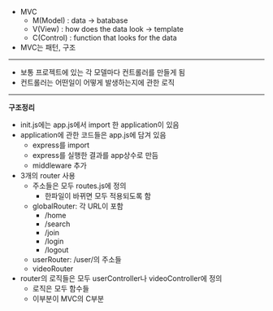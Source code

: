 - MVC
  - M(Model)   : data -> batabase
  - V(View)    : how does the data look -> template
  - C(Control) : function that looks for the data
- MVC는 패턴, 구조

---
- 보통 프로젝트에 있는 각 모델마다 컨트롤러를 만들게 됨
- 컨트롤러는 어떤일이 어떻게 발생하는지에 관한 로직

---
**구조정리**
- init.js에는 app.js에서 import 한 application이 있음
- application에 관한 코드들은 app.js에 담겨 있음
    - express를 import
    - express를 실행한 결과를 app상수로 만듬
    - middleware 추가
- 3개의 router 사용
  - 주소들은 모두 routes.js에 정의
    - 한파일이 바뀌면 모두 적용되도록 함
  - globalRouter: 각 URL이 포함
    - /home
    - /search
    - /join
    - /login
    - /logout
  - userRouter: /user/의 주소들
  - videoRouter
- router의 로직들은 모두 userController나 videoController에 정의
  - 로직은 모두 함수들
  - 이부분이 MVC의 C부분 